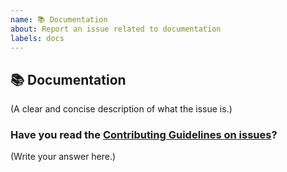 ```yaml
---
name: 📚 Documentation
about: Report an issue related to documentation
labels: docs
---
```


## 📚 Documentation

(A clear and concise description of what the issue is.)

### Have you read the [Contributing Guidelines on issues](../../CONTRIBUTING.md#ways-to-contribute)?

(Write your answer here.)
